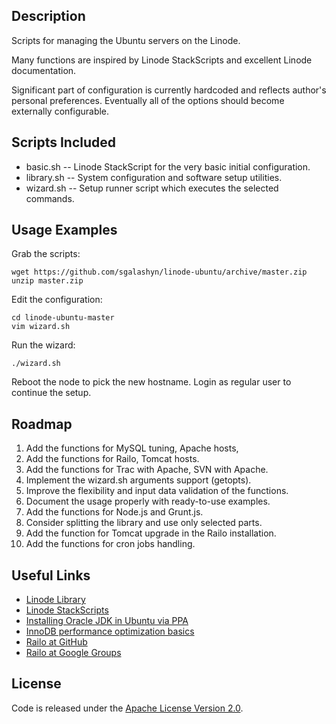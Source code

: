 ## Description

Scripts for managing the Ubuntu servers on the Linode.

Many functions are inspired by Linode StackScripts and excellent Linode documentation.

Significant part of configuration is currently hardcoded and reflects author's personal preferences.
Eventually all of the options should become externally configurable.

## Scripts Included

* basic.sh -- Linode StackScript for the very basic initial configuration.
* library.sh -- System configuration and software setup utilities.
* wizard.sh -- Setup runner script which executes the selected commands.

## Usage Examples

Grab the scripts:

    wget https://github.com/sgalashyn/linode-ubuntu/archive/master.zip
    unzip master.zip

Edit the configuration:

    cd linode-ubuntu-master
    vim wizard.sh

Run the wizard:

    ./wizard.sh

Reboot the node to pick the new hostname. Login as regular user to continue the setup.

## Roadmap

1. Add the functions for MySQL tuning, Apache hosts,
1. Add the functions for Railo, Tomcat hosts.
1. Add the functions for Trac with Apache, SVN with Apache.
1. Implement the wizard.sh arguments support (getopts).
1. Improve the flexibility and input data validation of the functions.
1. Document the usage properly with ready-to-use examples.
1. Add the functions for Node.js and Grunt.js.
1. Consider splitting the library and use only selected parts.
1. Add the function for Tomcat upgrade in the Railo installation.
1. Add the functions for cron jobs handling.

## Useful Links

* [Linode Library](https://library.linode.com/)
* [Linode StackScripts](https://library.linode.com/stackscripts)
* [Installing Oracle JDK in Ubuntu via PPA](http://www.webupd8.org/2012/01/install-oracle-java-jdk-7-in-ubuntu-via.html)
* [InnoDB performance optimization basics](http://www.mysqlperformanceblog.com/2013/09/20/innodb-performance-optimization-basics-updated/)
* [Railo at GitHub](https://github.com/getrailo/railo)
* [Railo at Google Groups](https://groups.google.com/forum/#!forum/railo)

## License

Code is released under the [Apache License Version 2.0](http://www.apache.org/licenses/LICENSE-2.0).
